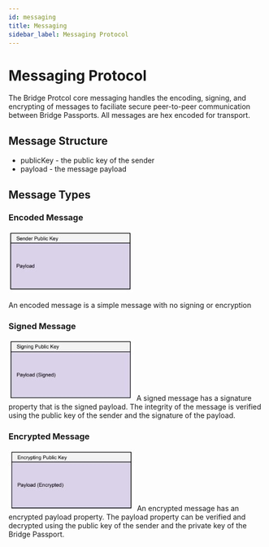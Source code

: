 ```yaml
---
id: messaging
title: Messaging
sidebar_label: Messaging Protocol
---
```


# Messaging Protocol
The Bridge Protcol core messaging handles the encoding, signing, and encrypting of messages to faciliate secure peer-to-peer communication between Bridge Passports.  All messages are hex encoded for transport.

## Message Structure
- publicKey - the public key of the sender
- payload - the message payload

## Message Types
### Encoded Message
<img src='https://github.com/bridge-protocol/bridge-protocol-js/blob/ethereum-publishing/docs/images/message.jpg?raw=true'>

An encoded message is a simple message with no signing or encryption

### Signed Message
<img src='https://github.com/bridge-protocol/bridge-protocol-js/blob/ethereum-publishing/docs/images/message-sign.jpg?raw=true'>
A signed message has a signature property that is the signed payload.  The integrity of the message is verified using the public key of the sender and the signature of the payload.

### Encrypted Message
<img src='https://github.com/bridge-protocol/bridge-protocol-js/blob/ethereum-publishing/docs/images/message-encrypt.jpg?raw=true'>
An encrypted message has an encrypted payload property.  The payload property can be verified and decrypted using the public key of the sender and the private key of the Bridge Passport.
